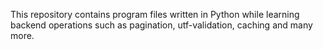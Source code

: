 This repository contains program files written in Python while learning backend operations such as pagination, utf-validation, caching and many more.
